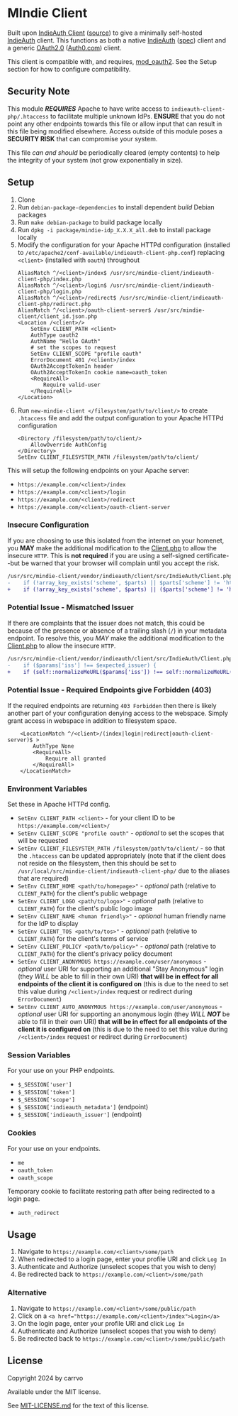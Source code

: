 # MIndie Client

Built upon [IndieAuth Client](indieauth-client-php/README.md) ([source](https://github.com/indieweb/indieauth-client-php)) to give a minimally self-hosted [IndieAuth](https://indieweb.org/IndieAuth) client. This functions as both a native [IndieAuth](https://indieauth.net/) ([spec](https://indieauth.spec.indieweb.org/)) client and a generic [OAuth2.0](https://www.oauth.com/) ([Auth0.com](https://auth0.com/docs)) client.

This client is compatible with, and requires, [mod_oauth2](https://github.com/OpenIDC/mod_oauth2). See the Setup section for how to configure compatibility.

## Security Note

This module ***REQUIRES*** Apache to have write access to `indieauth-client-php/.htaccess`
to facilitate multiple unknown IdPs. **ENSURE** that you do not point any other endpoints
towards this file or allow input that can result in this file being modified elsewhere.
Access outside of this module poses a **SECURITY RISK** that can compromise your system.

This file *can and should* be periodically cleared (empty contents) to help the
integrity of your system (not grow exponentially in size).

## Setup

1. Clone
1. Run `debian-package-dependencies` to install dependent *build* Debian packages
1. Run `make debian-package` to build package locally
1. Run `dpkg -i package/mindie-idp_X.X.X_all.deb` to install package locally
1. Modify the configuration for your Apache HTTPd configuration (installed to `/etc/apache2/conf-available/indieauth-client-php.conf`) replacing `<client>` (installed with `oauth`) throughout
    ```
    AliasMatch ^/<client>/index$ /usr/src/mindie-client/indieauth-client-php/index.php
    AliasMatch ^/<client>/login$ /usr/src/mindie-client/indieauth-client-php/login.php
    AliasMatch ^/<client>/redirect$ /usr/src/mindie-client/indieauth-client-php/redirect.php
    AliasMatch ^/<client>/oauth-client-server$ /usr/src/mindie-client/client_id.json.php
    <Location /<client>/>
	    SetEnv CLIENT_PATH <client>
	    AuthType oauth2
	    AuthName "Hello OAuth"
	    # set the scopes to request
	    SetEnv CLIENT_SCOPE "profile oauth"
	    ErrorDocument 401 /<client>/index
	    OAuth2AcceptTokenIn header
	    OAuth2AcceptTokenIn cookie name=oauth_token
	    <RequireAll>
		    Require valid-user
	    </RequireAll>
    </Location>
    ```
1. Run `new-mindie-client </filesystem/path/to/client/>` to create `.htaccess` file and add the output configuration to your Apache HTTPd configuration
    ```
    <Directory /filesystem/path/to/client/>
	    AllowOverride AuthConfig
    </Directory>
    SetEnv CLIENT_FILESYSTEM_PATH /filesystem/path/to/client/
    ```

This will setup the following endpoints on your Apache server:
- `https://example.com/<client>/index`
- `https://example.com/<client>/login`
- `https://example.com/<client>/redirect`
- `https://example.com/<client>/oauth-client-server`

### Insecure Configuration

If you are choosing to use this isolated from the internet on your homenet, you **MAY** make the additional modification to the [Client.php](https://github.com/indieweb/indieauth-client-php/blob/main/src/IndieAuth/Client.php#L229) to allow the insecure `HTTP`. This is **not required** if you are using a self-signed certificate--but be warned that your browser will complain until you accept the risk.

```diff
/usr/src/mindie-client/vendor/indieauth/client/src/IndieAuth/Client.php:229
-    if (!array_key_exists('scheme', $parts) || $parts['scheme'] != 'https') {
+    if (!array_key_exists('scheme', $parts) || ($parts['scheme'] != 'https' && $parts['scheme'] != 'http')) {
```

### Potential Issue - Mismatched Issuer

If there are complaints that the issuer does not match, this could be because of the presence or absence of a trailing slash (`/`) in your metadata endpoint. To resolve this, you *MAY* make the additional modification to the [Client.php](https://github.com/indieweb/indieauth-client-php/blob/main/src/IndieAuth/Client.php#L534) to allow the insecure `HTTP`.

```diff
/usr/src/mindie-client/vendor/indieauth/client/src/IndieAuth/Client.php:534
-    if ($params['iss'] !== $expected_issuer) {
+    if (self::normalizeMeURL($params['iss']) !== self::normalizeMeURL($expected_issuer)) {
```

### Potential Issue - Required Endpoints give Forbidden (403)

If the required endpoints are returning `403 Forbidden` then there is likely another part of your configuration denying access to the webspace. Simply grant access in webspace in addition to filesystem space.

```
    <LocationMatch ^/<client>/(index|login|redirect|oauth-client-server)$ >
	    AuthType None
	    <RequireAll>
		    Require all granted
	    </RequireAll>
    </LocationMatch>
```

### Environment Variables

Set these in Apache HTTPd config.

- `SetEnv CLIENT_PATH <client>` - for your client ID to be `https://example.com/<client>/`
- `SetEnv CLIENT_SCOPE "profile oauth"` - *optional* to set the scopes that will be requested
- `SetEnv CLIENT_FILESYSTEM_PATH /filesystem/path/to/client/` - so that the `.htaccess` can be updated appropriately (note that if the client does not reside on the filesystem, then this should be set to `/usr/local/src/mindie-client/indieauth-client-php/` due to the aliases that are required)
- `SetEnv CLIENT_HOME <path/to/homepage>"` - *optional* path (relative to `CLIENT_PATH`) for the client's public webpage
- `SetEnv CLIENT_LOGO <path/to/logo>"` - *optional* path (relative to `CLIENT_PATH`) for the client's public logo image
- `SetEnv CLIENT_NAME <human friendly>"` - *optional* human friendly name for the IdP to display
- `SetEnv CLIENT_TOS <path/to/tos>"` - *optional* path (relative to `CLIENT_PATH`) for the client's terms of service
- `SetEnv CLIENT_POLICY <path/to/policy>"` - *optional* path (relative to `CLIENT_PATH`) for the client's privacy policy document
- `SetEnv CLIENT_ANONYMOUS https://example.com/user/anonymous` - *optional* user URI for supporting an additional "Stay Anonymous" login (they *WILL* be able to fill in their own URI) **that will be in effect for all endpoints of the client it is configured on** (this is due to the need to set this value during `/<client>/index` request or redirect during `ErrorDocument`)
- `SetEnv CLIENT_AUTO_ANONYMOUS https://example.com/user/anonymous` - *optional* user URI for supporting an anonymous login (they *WILL* ***NOT*** be able to fill in their own URI) **that will be in effect for all endpoints of the client it is configured on** (this is due to the need to set this value during `/<client>/index` request or redirect during `ErrorDocument`)

### Session Variables

For your use on your PHP endpoints.

- `$_SESSION['user']`
- `$_SESSION['token']`
- `$_SESSION['scope']`
- `$_SESSION['indieauth_metadata']` (endpoint)
- `$_SESSION['indieauth_issuer']` (endpoint)

### Cookies

For your use on your endpoints.

- `me`
- `oauth_token`
- `oauth_scope`

Temporary cookie to facilitate restoring path after being redirected to a login page.

- `auth_redirect`

## Usage

1. Navigate to `https://example.com/<client>/some/path`
1. When redirected to a login page, enter your profile URI and click `Log In`
1. Authenticate and Authorize (unselect scopes that you wish to deny)
1. Be redirected back to `https://example.com/<client>/some/path`

### Alternative

1. Navigate to `https://example.com/<client>/some/public/path`
1. Click on a `<a href="https://example.com/<client>/index">Login</a>`
1. On the login page, enter your profile URI and click `Log In`
1. Authenticate and Authorize (unselect scopes that you wish to deny)
1. Be redirected back to `https://example.com/<client>/some/public/path`

## License

Copyright 2024 by carrvo

Available under the MIT license.

See [MIT-LICENSE.md](MIT-LICENSE.md) for the text of this license.

